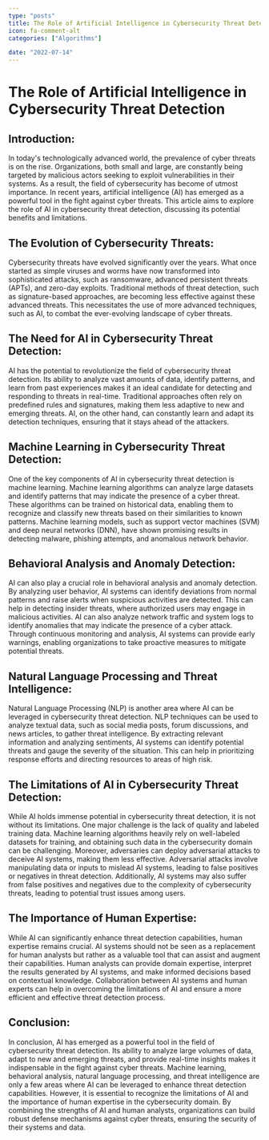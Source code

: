 ```yaml
---
type: "posts"
title: The Role of Artificial Intelligence in Cybersecurity Threat Detection
icon: fa-comment-alt
categories: ["Algorithms"]

date: "2022-07-14"
---
```




# The Role of Artificial Intelligence in Cybersecurity Threat Detection

## Introduction:

In today's technologically advanced world, the prevalence of cyber threats is on the rise. Organizations, both small and large, are constantly being targeted by malicious actors seeking to exploit vulnerabilities in their systems. As a result, the field of cybersecurity has become of utmost importance. In recent years, artificial intelligence (AI) has emerged as a powerful tool in the fight against cyber threats. This article aims to explore the role of AI in cybersecurity threat detection, discussing its potential benefits and limitations.

## The Evolution of Cybersecurity Threats:

Cybersecurity threats have evolved significantly over the years. What once started as simple viruses and worms have now transformed into sophisticated attacks, such as ransomware, advanced persistent threats (APTs), and zero-day exploits. Traditional methods of threat detection, such as signature-based approaches, are becoming less effective against these advanced threats. This necessitates the use of more advanced techniques, such as AI, to combat the ever-evolving landscape of cyber threats.

## The Need for AI in Cybersecurity Threat Detection:

AI has the potential to revolutionize the field of cybersecurity threat detection. Its ability to analyze vast amounts of data, identify patterns, and learn from past experiences makes it an ideal candidate for detecting and responding to threats in real-time. Traditional approaches often rely on predefined rules and signatures, making them less adaptive to new and emerging threats. AI, on the other hand, can constantly learn and adapt its detection techniques, ensuring that it stays ahead of the attackers.

## Machine Learning in Cybersecurity Threat Detection:

One of the key components of AI in cybersecurity threat detection is machine learning. Machine learning algorithms can analyze large datasets and identify patterns that may indicate the presence of a cyber threat. These algorithms can be trained on historical data, enabling them to recognize and classify new threats based on their similarities to known patterns. Machine learning models, such as support vector machines (SVM) and deep neural networks (DNN), have shown promising results in detecting malware, phishing attempts, and anomalous network behavior.

## Behavioral Analysis and Anomaly Detection:

AI can also play a crucial role in behavioral analysis and anomaly detection. By analyzing user behavior, AI systems can identify deviations from normal patterns and raise alerts when suspicious activities are detected. This can help in detecting insider threats, where authorized users may engage in malicious activities. AI can also analyze network traffic and system logs to identify anomalies that may indicate the presence of a cyber attack. Through continuous monitoring and analysis, AI systems can provide early warnings, enabling organizations to take proactive measures to mitigate potential threats.

## Natural Language Processing and Threat Intelligence:

Natural Language Processing (NLP) is another area where AI can be leveraged in cybersecurity threat detection. NLP techniques can be used to analyze textual data, such as social media posts, forum discussions, and news articles, to gather threat intelligence. By extracting relevant information and analyzing sentiments, AI systems can identify potential threats and gauge the severity of the situation. This can help in prioritizing response efforts and directing resources to areas of high risk.

## The Limitations of AI in Cybersecurity Threat Detection:

While AI holds immense potential in cybersecurity threat detection, it is not without its limitations. One major challenge is the lack of quality and labeled training data. Machine learning algorithms heavily rely on well-labeled datasets for training, and obtaining such data in the cybersecurity domain can be challenging. Moreover, adversaries can deploy adversarial attacks to deceive AI systems, making them less effective. Adversarial attacks involve manipulating data or inputs to mislead AI systems, leading to false positives or negatives in threat detection. Additionally, AI systems may also suffer from false positives and negatives due to the complexity of cybersecurity threats, leading to potential trust issues among users.

## The Importance of Human Expertise:

While AI can significantly enhance threat detection capabilities, human expertise remains crucial. AI systems should not be seen as a replacement for human analysts but rather as a valuable tool that can assist and augment their capabilities. Human analysts can provide domain expertise, interpret the results generated by AI systems, and make informed decisions based on contextual knowledge. Collaboration between AI systems and human experts can help in overcoming the limitations of AI and ensure a more efficient and effective threat detection process.

## Conclusion:

In conclusion, AI has emerged as a powerful tool in the field of cybersecurity threat detection. Its ability to analyze large volumes of data, adapt to new and emerging threats, and provide real-time insights makes it indispensable in the fight against cyber threats. Machine learning, behavioral analysis, natural language processing, and threat intelligence are only a few areas where AI can be leveraged to enhance threat detection capabilities. However, it is essential to recognize the limitations of AI and the importance of human expertise in the cybersecurity domain. By combining the strengths of AI and human analysts, organizations can build robust defense mechanisms against cyber threats, ensuring the security of their systems and data.